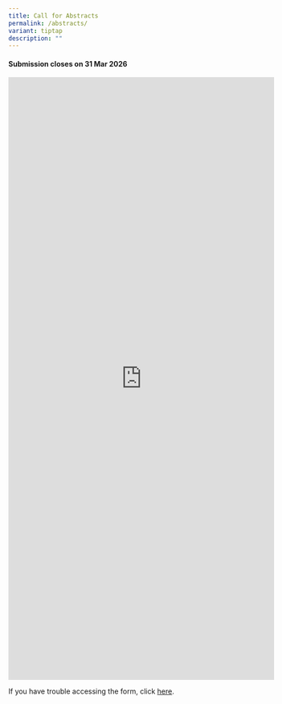 ```yaml
---
title: Call for Abstracts
permalink: /abstracts/
variant: tiptap
description: ""
---
```

<h4>Submission closes on 31 Mar 2026</h4>
<div class="iframe-wrapper">
<iframe style="width: 105%; height: 1200px" allowfullscreen="true" frameborder="0" src="https://form.gov.sg/68f7160117694275a646dd0f"></iframe>
</div>
<p></p>
<p>If you have trouble accessing the form, click <a href="https://form.gov.sg/admin/form/68f7160117694275a646dd0f" rel="noopener nofollow" target="_blank">here</a>.</p>
<p></p>